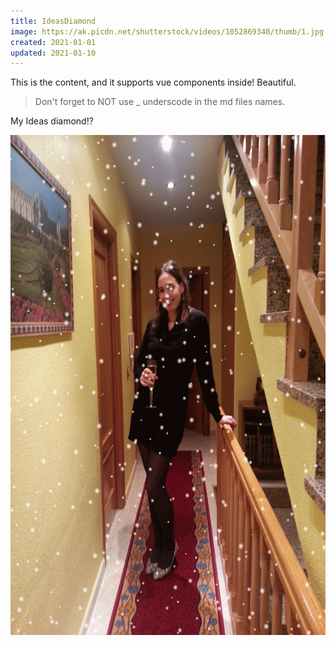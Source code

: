 ```yaml
---
title: IdeasDiamond
image: https://ak.picdn.net/shutterstock/videos/1052869340/thumb/1.jpg
created: 2021-01-01
updated: 2021-01-10
---
```


This is the content, and it supports vue components inside\! Beautiful.

> Don't forget to NOT use \_ underscode in the md files names.

My Ideas diamond\!?

<img src="/uploads/20140101-003319-snow.gif" width="600" height="800" />
